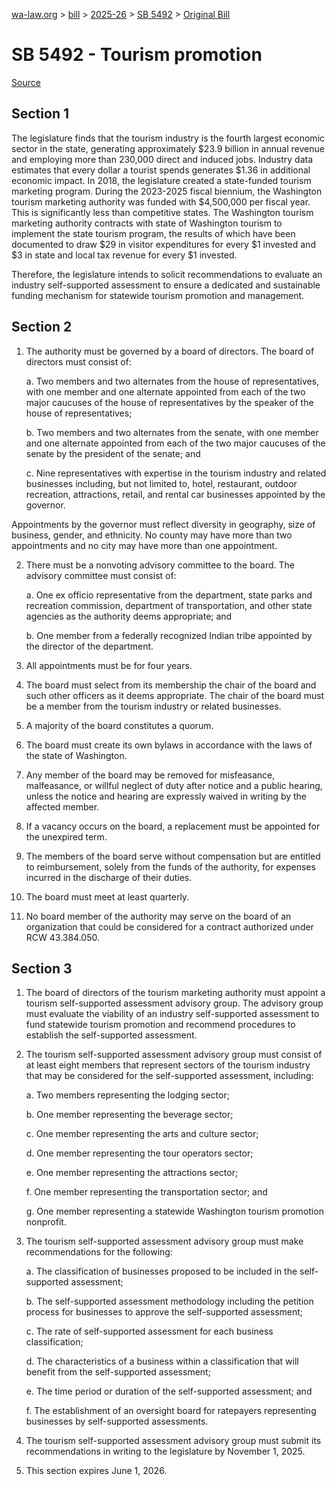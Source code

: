 [wa-law.org](/) > [bill](/bill/) > [2025-26](/bill/2025-26/) > [SB 5492](/bill/2025-26/sb/5492/) > [Original Bill](/bill/2025-26/sb/5492/1/)

# SB 5492 - Tourism promotion

[Source](http://lawfilesext.leg.wa.gov/biennium/2025-26/Pdf/Bills/Senate%20Bills/5492.pdf)

## Section 1
The legislature finds that the tourism industry is the fourth largest economic sector in the state, generating approximately $23.9 billion in annual revenue and employing more than 230,000 direct and induced jobs. Industry data estimates that every dollar a tourist spends generates $1.36 in additional economic impact. In 2018, the legislature created a state-funded tourism marketing program. During the 2023-2025 fiscal biennium, the Washington tourism marketing authority was funded with $4,500,000 per fiscal year. This is significantly less than competitive states. The Washington tourism marketing authority contracts with state of Washington tourism to implement the state tourism program, the results of which have been documented to draw $29 in visitor expenditures for every $1 invested and $3 in state and local tax revenue for every $1 invested.

Therefore, the legislature intends to solicit recommendations to evaluate an industry self-supported assessment to ensure a dedicated and sustainable funding mechanism for statewide tourism promotion and management.

## Section 2
1. The authority must be governed by a board of directors. The board of directors must consist of:

    a. Two members and two alternates from the house of representatives, with one member and one alternate appointed from each of the two major caucuses of the house of representatives by the speaker of the house of representatives;

    b. Two members and two alternates from the senate, with one member and one alternate appointed from each of the two major caucuses of the senate by the president of the senate; and

    c. Nine representatives with expertise in the tourism industry and related businesses including, but not limited to, hotel, restaurant, outdoor recreation, attractions, retail, and rental car businesses appointed by the governor.

Appointments by the governor must reflect diversity in geography, size of business, gender, and ethnicity. No county may have more than two appointments and no city may have more than one appointment.

2. There must be a nonvoting advisory committee to the board. The advisory committee must consist of:

    a. One ex officio representative from the department, state parks and recreation commission, department of transportation, and other state agencies as the authority deems appropriate; and

    b. One member from a federally recognized Indian tribe appointed by the director of the department.

3. All appointments must be for four years.

4. The board must select from its membership the chair of the board and such other officers as it deems appropriate. The chair of the board must be a member from the tourism industry or related businesses.

5. A majority of the board constitutes a quorum.

6. The board must create its own bylaws in accordance with the laws of the state of Washington.

7. Any member of the board may be removed for misfeasance, malfeasance, or willful neglect of duty after notice and a public hearing, unless the notice and hearing are expressly waived in writing by the affected member.

8. If a vacancy occurs on the board, a replacement must be appointed for the unexpired term.

9. The members of the board serve without compensation but are entitled to reimbursement, solely from the funds of the authority, for expenses incurred in the discharge of their duties.

10. The board must meet at least quarterly.

11. No board member of the authority may serve on the board of an organization that could be considered for a contract authorized under RCW 43.384.050.

## Section 3
1. The board of directors of the tourism marketing authority must appoint a tourism self-supported assessment advisory group. The advisory group must evaluate the viability of an industry self-supported assessment to fund statewide tourism promotion and recommend procedures to establish the self-supported assessment.

2. The tourism self-supported assessment advisory group must consist of at least eight members that represent sectors of the tourism industry that may be considered for the self-supported assessment, including:

    a. Two members representing the lodging sector;

    b. One member representing the beverage sector;

    c. One member representing the arts and culture sector;

    d. One member representing the tour operators sector;

    e. One member representing the attractions sector;

    f. One member representing the transportation sector; and

    g. One member representing a statewide Washington tourism promotion nonprofit.

3. The tourism self-supported assessment advisory group must make recommendations for the following:

    a. The classification of businesses proposed to be included in the self-supported assessment;

    b. The self-supported assessment methodology including the petition process for businesses to approve the self-supported assessment;

    c. The rate of self-supported assessment for each business classification;

    d. The characteristics of a business within a classification that will benefit from the self-supported assessment;

    e. The time period or duration of the self-supported assessment; and

    f. The establishment of an oversight board for ratepayers representing businesses by self-supported assessments.

4. The tourism self-supported assessment advisory group must submit its recommendations in writing to the legislature by November 1, 2025.

5. This section expires June 1, 2026.
